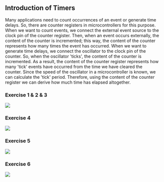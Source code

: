 ## Introduction of Timers
Many applications need to count occurrences of an event or generate time delays. So, there
are counter registers in microcontrollers for this purpose. When we want to count events,
we connect the external event source to the clock pin of the counter register. Then, when an
event occurs externally, the content of the counter is incremented; this way, the content of
the counter represents how many times the event has occurred.
When we want to generate time delays, we connect the oscillator to the clock pin of the
counter. So, when the oscillator 'ticks', the content of the counter is incremented. As a
result, the content of the counter register represents how many 'tick' events have occurred
from the time we have cleared the counter. Since the speed of the oscillator in a
microcontroller is known, we can calculate the 'tick' period. Therefore, using the content of
the counter register we can derive how much time has elapsed altogether.


### Exercise 1 & 2 & 3
![](https://github.com/viradhanus/Embedded-Systems/blob/master/Timers/Task1_circuit.png)


### Exercise 4
![](https://github.com/viradhanus/Embedded-Systems/blob/master/Timers/Task4_circuit.png)

### Exercise 5
![](https://github.com/viradhanus/Embedded-Systems/blob/master/Timers/Task5_circuit.png)

### Exercise 6
![](https://github.com/viradhanus/Embedded-Systems/blob/master/Timers/Task6_circuit.png)
